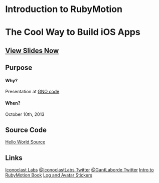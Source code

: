 Introduction to RubyMotion
================
# The Cool Way to Build iOS Apps

## [View Slides Now](http://gantman.github.io/RubyMotion-Intro/)

## Purpose

#### Why?
Presentation at [GNO code](https://twitter.com/gnocode)

#### When?
October 10th, 2013

## Source Code
[Hello World Source](https://github.com/GantMan/HelloWorld)

## Links
[Iconoclast Labs](http://www.IconoclastLabs.com)
[@IconoclastLabs Twitter](https://twitter.com/iconoclastlabs)
[@GantLaborde Twitter](https://twitter.com/GantLaborde)
[Intro to RubyMotion Book](http://www.amazon.com/Instant-RubyMotion-App-Development-ebook/dp/B00E5DH4LG/ref=sr_1_1?ie=UTF8&qid=1380089322&sr=8-1&keywords=RubyMotion+app+development)
[Log and Avatar Stickers](http://www.redbubble.com/people/gantman?ref=account-nav-dropdown)